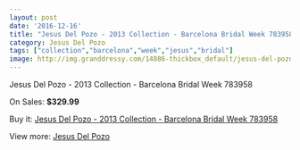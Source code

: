 ```yaml
---
layout: post
date: '2016-12-16'
title: "Jesus Del Pozo - 2013 Collection - Barcelona Bridal Week 783958"
category: Jesus Del Pozo
tags: ["collection","barcelona","week","jesus","bridal"]
image: http://img.granddressy.com/14086-thickbox_default/jesus-del-pozo-2013-collection-barcelona-bridal-week-783958.jpg
---
```

Jesus Del Pozo - 2013 Collection - Barcelona Bridal Week 783958

On Sales: **$329.99**
<a href="https://www.granddressy.com/en/jesus-del-pozo/13154-jesus-del-pozo-2013-collection-barcelona-bridal-week-783958.html"><amp-img layout="responsive" width="600" height="600" src="//img.granddressy.com/14086-thickbox_default/jesus-del-pozo-2013-collection-barcelona-bridal-week-783958.jpg" alt="Jesus Del Pozo - 2013 Collection - Barcelona Bridal Week 783958 0" /></a>

Buy it: [Jesus Del Pozo - 2013 Collection - Barcelona Bridal Week 783958](https://www.granddressy.com/en/jesus-del-pozo/13154-jesus-del-pozo-2013-collection-barcelona-bridal-week-783958.html "Jesus Del Pozo - 2013 Collection - Barcelona Bridal Week 783958")

View more: [Jesus Del Pozo](https://www.granddressy.com/en/319-jesus-del-pozo "Jesus Del Pozo")